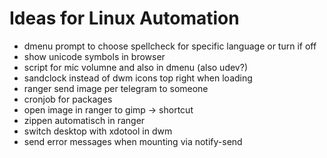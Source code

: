 # Ideas for Linux Automation

- dmenu prompt to choose spellcheck for specific language or turn if off 
- show unicode symbols in browser 
- script for mic volumne and also in dmenu (also udev?) 
- sandclock instead of dwm icons top right when loading 
- ranger send image per telegram to someone 
- cronjob for packages 
- open image in ranger to gimp -> shortcut 
- zippen automatisch in ranger
- switch desktop with xdotool in dwm 
- send error messages when mounting via notify-send
